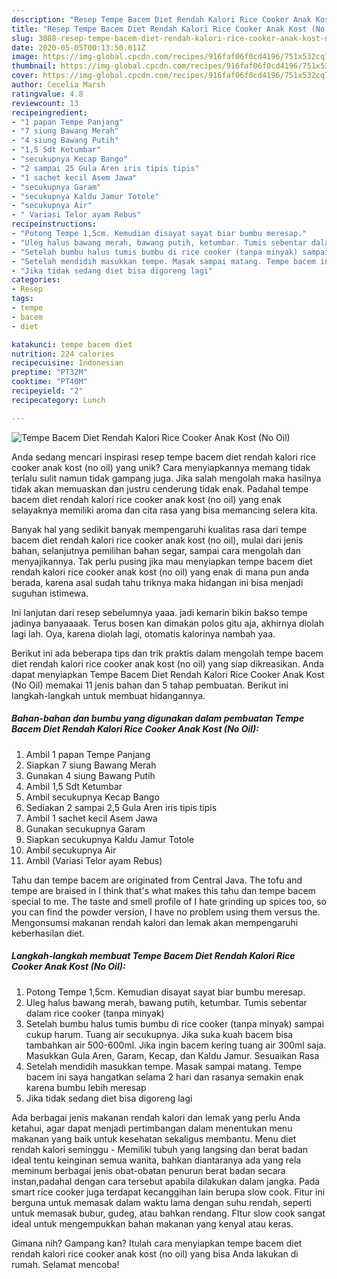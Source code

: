 ```yaml
---
description: "Resep Tempe Bacem Diet Rendah Kalori Rice Cooker Anak Kost (No Oil) Anti Gagal"
title: "Resep Tempe Bacem Diet Rendah Kalori Rice Cooker Anak Kost (No Oil) Anti Gagal"
slug: 3088-resep-tempe-bacem-diet-rendah-kalori-rice-cooker-anak-kost-no-oil-anti-gagal
date: 2020-05-05T00:13:50.011Z
image: https://img-global.cpcdn.com/recipes/916faf06f0cd4196/751x532cq70/tempe-bacem-diet-rendah-kalori-rice-cooker-anak-kost-no-oil-foto-resep-utama.jpg
thumbnail: https://img-global.cpcdn.com/recipes/916faf06f0cd4196/751x532cq70/tempe-bacem-diet-rendah-kalori-rice-cooker-anak-kost-no-oil-foto-resep-utama.jpg
cover: https://img-global.cpcdn.com/recipes/916faf06f0cd4196/751x532cq70/tempe-bacem-diet-rendah-kalori-rice-cooker-anak-kost-no-oil-foto-resep-utama.jpg
author: Cecelia Marsh
ratingvalue: 4.8
reviewcount: 13
recipeingredient:
- "1 papan Tempe Panjang"
- "7 siung Bawang Merah"
- "4 siung Bawang Putih"
- "1,5 Sdt Ketumbar"
- "secukupnya Kecap Bango"
- "2 sampai 25 Gula Aren iris tipis tipis"
- "1 sachet kecil Asem Jawa"
- "secukupnya Garam"
- "secukupnya Kaldu Jamur Totole"
- "secukupnya Air"
- " Variasi Telor ayam Rebus"
recipeinstructions:
- "Potong Tempe 1,5cm. Kemudian disayat sayat biar bumbu meresap."
- "Uleg halus bawang merah, bawang putih, ketumbar. Tumis sebentar dalam rice cooker (tanpa minyak)"
- "Setelah bumbu halus tumis bumbu di rice cooker (tanpa minyak) sampai cukup harum. Tuang air secukupnya. Jika suka kuah bacem bisa tambahkan air 500-600ml. Jika ingin bacem kering tuang air 300ml saja. Masukkan Gula Aren, Garam, Kecap, dan Kaldu Jamur. Sesuaikan Rasa"
- "Setelah mendidih masukkan tempe. Masak sampai matang. Tempe bacem ini saya hangatkan selama 2 hari dan rasanya semakin enak karena bumbu lebih meresap"
- "Jika tidak sedang diet bisa digoreng lagi"
categories:
- Resep
tags:
- tempe
- bacem
- diet

katakunci: tempe bacem diet 
nutrition: 224 calories
recipecuisine: Indonesian
preptime: "PT32M"
cooktime: "PT40M"
recipeyield: "2"
recipecategory: Lunch

---
```



![Tempe Bacem Diet Rendah Kalori Rice Cooker Anak Kost (No Oil)](https://img-global.cpcdn.com/recipes/916faf06f0cd4196/751x532cq70/tempe-bacem-diet-rendah-kalori-rice-cooker-anak-kost-no-oil-foto-resep-utama.jpg)

Anda sedang mencari inspirasi resep tempe bacem diet rendah kalori rice cooker anak kost (no oil) yang unik? Cara menyiapkannya memang tidak terlalu sulit namun tidak gampang juga. Jika salah mengolah maka hasilnya tidak akan memuaskan dan justru cenderung tidak enak. Padahal tempe bacem diet rendah kalori rice cooker anak kost (no oil) yang enak selayaknya memiliki aroma dan cita rasa yang bisa memancing selera kita.

Banyak hal yang sedikit banyak mempengaruhi kualitas rasa dari tempe bacem diet rendah kalori rice cooker anak kost (no oil), mulai dari jenis bahan, selanjutnya pemilihan bahan segar, sampai cara mengolah dan menyajikannya. Tak perlu pusing jika mau menyiapkan tempe bacem diet rendah kalori rice cooker anak kost (no oil) yang enak di mana pun anda berada, karena asal sudah tahu triknya maka hidangan ini bisa menjadi suguhan istimewa.

Ini lanjutan dari resep sebelumnya yaaa. jadi kemarin bikin bakso tempe jadinya banyaaaak. Terus bosen kan dimakan polos gitu aja, akhirnya diolah lagi lah. Oya, karena diolah lagi, otomatis kalorinya nambah yaa.


Berikut ini ada beberapa tips dan trik praktis dalam mengolah tempe bacem diet rendah kalori rice cooker anak kost (no oil) yang siap dikreasikan. Anda dapat menyiapkan Tempe Bacem Diet Rendah Kalori Rice Cooker Anak Kost (No Oil) memakai 11 jenis bahan dan 5 tahap pembuatan. Berikut ini langkah-langkah untuk membuat hidangannya.

<!--inarticleads1-->

##### Bahan-bahan dan bumbu yang digunakan dalam pembuatan Tempe Bacem Diet Rendah Kalori Rice Cooker Anak Kost (No Oil):

1. Ambil 1 papan Tempe Panjang
1. Siapkan 7 siung Bawang Merah
1. Gunakan 4 siung Bawang Putih
1. Ambil 1,5 Sdt Ketumbar
1. Ambil secukupnya Kecap Bango
1. Sediakan 2 sampai 2,5 Gula Aren iris tipis tipis
1. Ambil 1 sachet kecil Asem Jawa
1. Gunakan secukupnya Garam
1. Siapkan secukupnya Kaldu Jamur Totole
1. Ambil secukupnya Air
1. Ambil  (Variasi Telor ayam Rebus)


Tahu dan tempe bacem are originated from Central Java. The tofu and tempe are braised in I think that&#39;s what makes this tahu dan tempe bacem special to me. The taste and smell profile of I hate grinding up spices too, so you can find the powder version, I have no problem using them versus the. Mengonsumsi makanan rendah kalori dan lemak akan mempengaruhi keberhasilan diet. 

<!--inarticleads2-->

##### Langkah-langkah membuat Tempe Bacem Diet Rendah Kalori Rice Cooker Anak Kost (No Oil):

1. Potong Tempe 1,5cm. Kemudian disayat sayat biar bumbu meresap.
1. Uleg halus bawang merah, bawang putih, ketumbar. Tumis sebentar dalam rice cooker (tanpa minyak)
1. Setelah bumbu halus tumis bumbu di rice cooker (tanpa minyak) sampai cukup harum. Tuang air secukupnya. Jika suka kuah bacem bisa tambahkan air 500-600ml. Jika ingin bacem kering tuang air 300ml saja. Masukkan Gula Aren, Garam, Kecap, dan Kaldu Jamur. Sesuaikan Rasa
1. Setelah mendidih masukkan tempe. Masak sampai matang. Tempe bacem ini saya hangatkan selama 2 hari dan rasanya semakin enak karena bumbu lebih meresap
1. Jika tidak sedang diet bisa digoreng lagi


Ada berbagai jenis makanan rendah kalori dan lemak yang perlu Anda ketahui, agar dapat menjadi pertimbangan dalam menentukan menu makanan yang baik untuk kesehatan sekaligus membantu. Menu diet rendah kalori seminggu - Memiliki tubuh yang langsing dan berat badan ideal tentu keinginan semua wanita, bahkan diantaranya ada yang rela meminum berbagai jenis obat-obatan penurun berat badan secara instan,padahal dengan cara tersebut apabila dilakukan dalam jangka. Pada smart rice cooker juga terdapat kecanggihan lain berupa slow cook. Fitur ini berguna untuk memasak dalam waktu lama dengan suhu rendah, seperti untuk memasak bubur, gudeg, atau bahkan rendang. FItur slow cook sangat ideal untuk mengempukkan bahan makanan yang kenyal atau keras. 

Gimana nih? Gampang kan? Itulah cara menyiapkan tempe bacem diet rendah kalori rice cooker anak kost (no oil) yang bisa Anda lakukan di rumah. Selamat mencoba!
